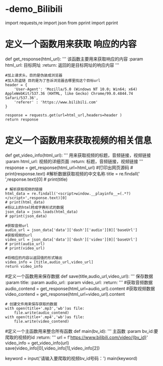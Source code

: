 # -demo_Bilibili
import requests,re
import json
from pprint import pprint

# 定义一个函数用来获取 响应的内容
def get_response(html_url):
    '''
    该函数主要用来获取响应的内容
    :param html_url: 目标网址
    :return: 返回的是目标网址的响应内容
    '''

    #加上请求头，目的是伪装成浏览器
    #加入防盗链 目的是为了告诉浏览器去哪里找这个目标url
    header = {
        'User-Agent': 'Mozilla/5.0 (Windows NT 10.0; Win64; x64) AppleWebKit/537.36 (KHTML, like Gecko) Chrome/99.0.4844.74 Safari/537.36',
        'referer' : 'https://www.bilibili.com'
    }

    response = requests.get(url=html_url,headers=header )
    return response

# 定义一个函数用来获取视频的相关信息
def get_video_info(html_url):
    '''
    用来获取视频的标题，音频链接，视频链接
    :param html_url: 视频的详细页面
    :return: 标题，音频链接，视频链接
    '''
    response = get_response(html_url=html_url)
    #打印出网页源码
    # print(response.text)
    #解析数据获取视频的中文名称
    title = re.findall(' <title data-vue-meta="true">(.*?)_哔哩哔哩_bilibili</title>',response.text)[0]
    # print(title)

    # 解析获取视频的链接
    html_data = re.findall('<script>window.__playinfo__=(.*?)</script>',response.text)[0]
    # print(html_data)
    #将以上的html转成字典形式的数据
    json_data = json.loads(html_data)
    # pprint(json_data)

    #获取音频url
    audio_url = json_data['data']['dash']['audio'][0]['baseUrl']
    #获取视频的url
    video_url = json_data['data']['dash']['video'][0]['baseUrl']
    # print(audio_url)
    # print(video_url)

    #将相应的内容以返回值的形式输出
    video_info = [title,audio_url,video_url]
    return video_info

#定义一个函数用来保存数据
def save(title,audio_url,video_url):
    '''
    保存数据
    :param title:
    :param audio_url:
    :param video_url:
    :return:
    '''
    #获取音频数据
    audio_contend = get_response(html_url=audio_url).content
    #获取视频数据
    video_contend = get_response(html_url=video_url).content

    # 创建文件用来保存获取的数据
    with open(title+'.mp3','wb')as file:
        file.write(audio_contend)
    with open(title+'.mp4','wb')as file:
        file.write(video_contend)

#定义一个主函数用来整合所有函数
def main(bv_id):
    '''
    主函数
    :param bv_id:要爬取的视频的id
    :return:
    '''
    url = f'https://www.bilibili.com/video/{bv_id}'
    video_info = get_video_info(url)
    save(video_info[0],video_info[1],video_info[2])

keyword = input('请输入要爬取的视频bv_id号码：')
main(keyword)
